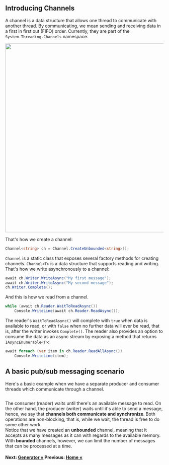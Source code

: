 ## Introducing Channels

A channel is a data structure that allows one thread to communicate with another thread. By communicating, we mean sending and receiving data in a first in first out (FIFO) order. Currently, they are part of the `System.Threading.Channels` namespace.

<img src="https://deniskyashif.com/images/posts/2019-12-08-csharp-channels-part1/channel-sketch.png" width="600" />

That's how we create a channel:

```csharp
Channel<string> ch = Channel.CreateUnbounded<string>();
```

`Channel` is a static class that exposes several factory methods for creating channels. `Channel<T>` is a data structure that supports reading and writing. That's how we write asynchronously to a channel:

```csharp
await ch.Writer.WriteAsync("My first message");
await ch.Writer.WriteAsync("My second message");
ch.Writer.Complete();
```

And this is how we read from a channel.

```csharp
while (await ch.Reader.WaitToReadAsync()) 
    Console.WriteLine(await ch.Reader.ReadAsync());
```

The reader's `WaitToReadAsync()` will complete with `true` when data is available to read, or with `false` when no further data will ever be read, that is, after the writer invokes `Complete()`. The reader also provides an option to consume the data as an async stream by exposing a method that returns `IAsyncEnumerable<T>`:

```cs
await foreach (var item in ch.Reader.ReadAllAsync())
    Console.WriteLine(item);
```

## A basic pub/sub messaging scenario

Here's a basic example when we have a separate producer and consumer threads which communicate through a channel.

``` cs --region run_basic_channel_usage --source-file ./src/Program.cs --project ./src/TryChannelsDemo.csproj
```

The consumer (reader) waits until there's an available message to read. On the other hand, the producer (writer) waits until it's able to send a message, hence, we say that **channels both communicate and synchronize**. Both operations are non-blocking, that is, while we wait, the thread is free to do some other work.  
Notice that we have created an **unbounded** channel, meaning that it accepts as many messages as it can with regards to the available memory. With **bounded** channels, however, we can limit the number of messages that can be processed at a time. 

#### Next: [Generator &raquo;](../Generator.md) Previous: [Home &laquo;](../Readme.md)
